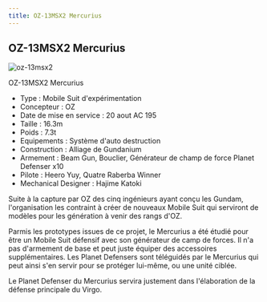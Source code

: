 ```yaml
---
title: OZ-13MSX2 Mercurius
---
```


OZ-13MSX2 Mercurius
-------------------

![oz-13msx2](/images/stories/saga/gundamwing/mechas/oz/oz-13msx2.jpg)


OZ-13MSX2 Mercurius   
  
- Type : Mobile Suit d'expérimentation  
- Concepteur : OZ  
- Date de mise en service : 20 aout AC 195  
- Taille : 16.3m  
- Poids : 7.3t  
- Equipements : Système d'auto destruction  
- Construction : Alliage de Gundanium  
- Armement : Beam Gun, Bouclier, Générateur de champ de force Planet Defenser x10  
- Pilote : Heero Yuy, Quatre Raberba Winner  
- Mechanical Designer : Hajime Katoki  
  
Suite à la capture par OZ des cinq ingénieurs ayant conçu les Gundam, l'organisation les contraint à créer de nouveaux Mobile Suit qui serviront de modèles pour les génération à venir des rangs d'OZ.   
  
Parmis les prototypes issues de ce projet, le Mercurius a été étudié pour être un Mobile Suit défensif avec son générateur de camp de forces. Il n'a pas d'armement de base et peut juste équiper des accessoires supplémentaires. Les Planet Defensers sont téléguidés par le Mercurius qui peut ainsi s'en servir pour se protéger lui-même, ou une unité ciblée.   
  
Le Planet Defenser du Mercurius servira justement dans l'élaboration de la défense principale du Virgo.

